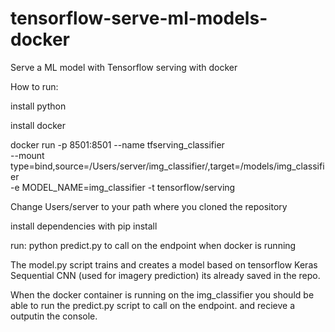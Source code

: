 # tensorflow-serve-ml-models-docker
Serve a ML model with Tensorflow serving with docker


How to run:

install python

install docker

docker run -p 8501:8501 --name tfserving_classifier \
--mount type=bind,source=/Users/server/img_classifier/,target=/models/img_classifier \
-e MODEL_NAME=img_classifier -t tensorflow/serving

Change Users/server to your path where you cloned the repository

install dependencies with pip install

run: python predict.py to call on the endpoint when docker is running



The model.py script trains and creates a model based on tensorflow Keras Sequential CNN (used for imagery prediction) its already saved in the repo.

When the docker container is running on the img_classifier you should be able to run the predict.py script to call on the endpoint. and recieve a outputin the console.
